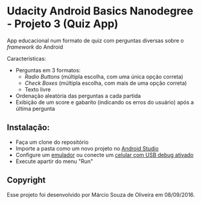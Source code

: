 # Udacity Android Basics Nanodegree - Projeto 3 (Quiz App)

App educacional num formato de quiz com perguntas diversas sobre o _framework_ do Android

Características:
- Perguntas em 3 formatos:
  - _Radio Buttons_ (múltipla escolha, com uma única opção correta)
  - _Check Boxes_ (múltipla escolha, com mais de uma opção correta)
  - Texto livre
- Ordenação aleatória das perguntas a cada partida
- Exibição de um score e gabarito (indicando os erros do usuário) após a última pergunta

## Instalação:
- Faça um clone do repositório
- Importe a pasta como um novo projeto no [Android Studio](https://developer.android.com/studio/)
- Configure um [emulador](https://developer.android.com/studio/run/emulator) ou conecte um [celular com USB debug ativado](https://developer.android.com/studio/run/device)
- Execute apartir do menu "Run"

## Copyright

Esse projeto foi desenvolvido por Márcio Souza de Oliveira em 08/09/2016.
